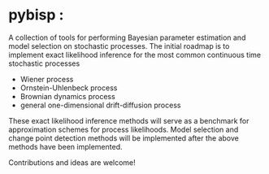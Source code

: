 pybisp : 
======

A collection of tools for performing Bayesian parameter estimation and model selection on stochastic processes. The initial roadmap is to implement exact likelihood inference for the most common continuous time stochastic processes

* Wiener process
* Ornstein-Uhlenbeck process
* Brownian dynamics process
* general one-dimensional drift-diffusion process

These exact likelihood inference methods will serve as a benchmark for approximation schemes for process likelihoods. Model selection and change point detection methods will be implemented after the above methods have been implemented.

Contributions and ideas are welcome!
